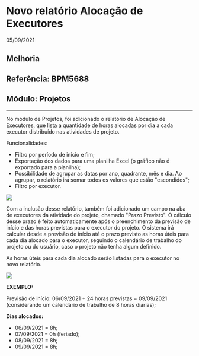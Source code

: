 # Novo relatório Alocação de Executores
05/09/2021
## Melhoria
## Referência: BPM5688
## Módulo: Projetos
***

No módulo de Projetos, foi adicionado o relatório de Alocação de Executores, que lista a quantidade de horas alocadas por dia a cada executor distribuído nas atividades de projeto.

Funcionalidades:

* Filtro por período de início e fim;
* Exportação dos dados para uma planilha Excel (o gráfico não é exportado para a planilha);
* Possibilidade de agrupar as datas por ano, quadrante, mês e dia. Ao agrupar, o relatório irá somar todos os valores que estão "escondidos";
* Filtro por executor.

![]([PATH_IMG]/BPM5688_relatorio_alocacao_executores.png)

Com a inclusão desse relatório, também foi adicionado um campo na aba de executores da atividade do projeto, chamado "Prazo Previsto". O cálculo desse prazo é feito automaticamente após o preenchimento da previsão de início e das horas previstas para o executor do projeto. O sistema irá calcular desde a previsão de início até o prazo previsto as horas úteis para cada dia alocado para o executor, seguindo o calendário de trabalho do projeto ou do usuário, caso o projeto não tenha algum definido.

As horas úteis para cada dia alocado serão listadas para o executor no novo relatório.

![]([PATH_IMG]/BPM5688_campo_prazo_previsto.png)

**EXEMPLO:**

Previsão de início: 06/09/2021 + 24 horas previstas = 09/09/2021 (considerando um calendário de trabalho de 8 horas diárias);

**Dias alocados:**

* 06/09/2021 = 8h;
* 07/09/2021 = 0h (feriado);
* 08/09/2021 = 8h;
* 09/09/2021 = 8h;
